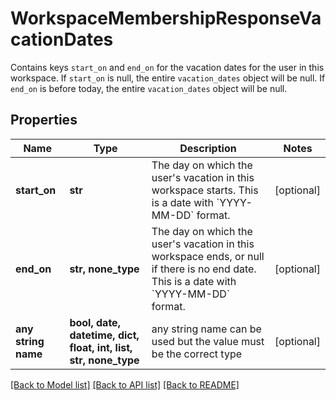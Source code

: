 # WorkspaceMembershipResponseVacationDates

Contains keys `start_on` and `end_on` for the vacation dates for the user in this workspace. If `start_on` is null, the entire `vacation_dates` object will be null. If `end_on` is before today, the entire `vacation_dates` object will be null.

## Properties
Name | Type | Description | Notes
------------ | ------------- | ------------- | -------------
**start_on** | **str** | The day on which the user&#39;s vacation in this workspace starts. This is a date with &#x60;YYYY-MM-DD&#x60; format. | [optional] 
**end_on** | **str, none_type** | The day on which the user&#39;s vacation in this workspace ends, or null if there is no end date. This is a date with &#x60;YYYY-MM-DD&#x60; format. | [optional] 
**any string name** | **bool, date, datetime, dict, float, int, list, str, none_type** | any string name can be used but the value must be the correct type | [optional]

[[Back to Model list]](../README.md#documentation-for-models) [[Back to API list]](../README.md#documentation-for-api-endpoints) [[Back to README]](../README.md)


